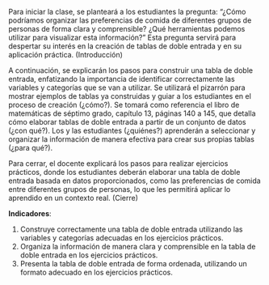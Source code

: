 Para iniciar la clase, se planteará a los estudiantes la pregunta: “¿Cómo podríamos organizar las preferencias de comida de diferentes grupos de personas de forma clara y comprensible? ¿Qué herramientas podemos utilizar para visualizar esta información?” Esta pregunta servirá para despertar su interés en la creación de tablas de doble entrada y en su aplicación práctica. (Introducción)

A continuación, se explicarán los pasos para construir una tabla de doble entrada, enfatizando la importancia de identificar correctamente las variables y categorías que se van a utilizar. Se utilizará el pizarrón para mostrar ejemplos de tablas ya construidas y guiar a los estudiantes en el proceso de creación (¿cómo?). Se tomará como referencia el libro de matemáticas de séptimo grado, capítulo 13, páginas 140 a 145, que detalla cómo elaborar tablas de doble entrada a partir de un conjunto de datos (¿con qué?). Los y las estudiantes (¿quiénes?) aprenderán a seleccionar y organizar la información de manera efectiva para crear sus propias tablas (¿para qué?).

Para cerrar, el docente explicará los pasos para realizar ejercicios prácticos, donde los estudiantes deberán elaborar una tabla de doble entrada basada en datos proporcionados, como las preferencias de comida entre diferentes grupos de personas, lo que les permitirá aplicar lo aprendido en un contexto real. (Cierre)

**Indicadores**:

1. Construye correctamente una tabla de doble entrada utilizando las variables y categorías adecuadas en los ejercicios prácticos.
2. Organiza la información de manera clara y comprensible en la tabla de doble entrada en los ejercicios prácticos.
3. Presenta la tabla de doble entrada de forma ordenada, utilizando un formato adecuado en los ejercicios prácticos.